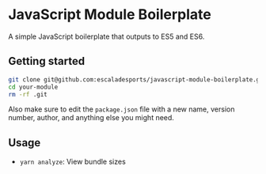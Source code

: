 # JavaScript Module Boilerplate

A simple JavaScript boilerplate that outputs to ES5 and ES6.

## Getting started

```bash
git clone git@github.com:escaladesports/javascript-module-boilerplate.git --depth=1 your-module
cd your-module
rm -rf .git
```

Also make sure to edit the `package.json` file with a new name, version number, author, and anything else you might need.

## Usage

- `yarn analyze`: View bundle sizes